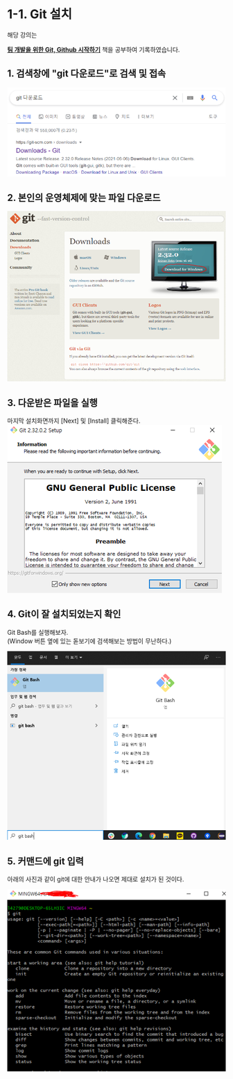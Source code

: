 # 1-1. Git 설치

해당 강의는

**[팀 개발을 위한 Git, Github 시작하기](http://www.yes24.com/Product/Goods/85382769)** 책을 공부하여 기록하였습니다.

## 1. 검색창에 "git 다운로드"로 검색 및 접속

![git-1-1-1](/images/TIL/Git/git-1-1-1.png)

## 2. 본인의 운영체제에 맞는 파일 다운로드

![git-1-1-2](/images/TIL/Git/git-1-1-2.png)

## 3. 다운받은 파일을 실행

마지막 설치화면까지 [Next] 및 [Install] 클릭해준다.  
![git-1-1-3](/images/TIL/Git/git-1-1-3.png)

## 4. Git이 잘 설치되었는지 확인

Git Bash를 실행해보자.  
(Window 버튼 옆에 있는 돋보기에 검색해보는 방법이 무난하다.)

![git-1-1-4](/images/TIL/Git/git-1-1-4.png)

## 5. 커맨드에 git 입력

아래의 사진과 같이 git에 대한 안내가 나오면 제대로 설치가 된 것이다.

![git-1-1-5](/images/TIL/Git/git-1-1-5.png)
